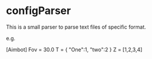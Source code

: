# configParser
This is a small parser to parse text files of specific format.

e.g.

[Aimbot]
Fov = 30.0
T = { "One":1, "two":2 }
Z = [1,2,3,4]
